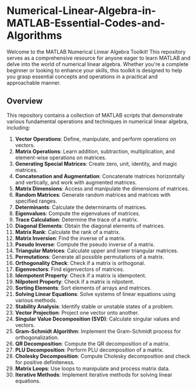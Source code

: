 # Numerical-Linear-Algebra-in-MATLAB-Essential-Codes-and-Algorithms
Welcome to the MATLAB Numerical Linear Algebra Toolkit! This repository serves as a comprehensive resource for anyone eager to learn MATLAB and delve into the world of numerical linear algebra. Whether you're a complete beginner or looking to enhance your skills, this toolkit is designed to help you grasp essential concepts and operations in a practical and approachable manner.

## Overview
This repository contains a collection of MATLAB scripts that demonstrate various fundamental operations and techniques in numerical linear algebra, including:

1. **Vector Operations**: Define, manipulate, and perform operations on vectors.
2. **Matrix Operations**: Learn addition, subtraction, multiplication, and element-wise operations on matrices.
3. **Generating Special Matrices**: Create zero, unit, identity, and magic matrices.
4. **Concatenation and Augmentation**: Concatenate matrices horizontally and vertically, and work with augmented matrices.
5. **Matrix Dimensions**: Access and manipulate the dimensions of matrices.
6. **Random Matrices**: Generate random matrices and matrices with specified ranges.
7. **Determinants**: Calculate the determinants of matrices.
8. **Eigenvalues**: Compute the eigenvalues of matrices.
9. **Trace Calculation**: Determine the trace of a matrix.
10. **Diagonal Elements**: Obtain the diagonal elements of matrices.
11. **Matrix Rank**: Calculate the rank of a matrix.
12. **Matrix Inversion**: Find the inverse of a matrix.
13. **Pseudo Inverse**: Compute the pseudo inverse of a matrix.
14. **Triangular Matrices**: Calculate upper and lower triangular matrices.
15. **Permutations**: Generate all possible permutations of a matrix.
16. **Orthogonality Check**: Check if a matrix is orthogonal.
17. **Eigenvectors**: Find eigenvectors of matrices.
18. **Idempotent Property**: Check if a matrix is idempotent.
19. **Nilpotent Property**: Check if a matrix is nilpotent.
20. **Sorting Elements**: Sort elements of arrays and matrices.
21. **Solving Linear Equations**: Solve systems of linear equations using various methods.
22. **Stability Analysis**: Identify stable or unstable states of a problem.
23. **Vector Projection**: Project one vector onto another.
24. **Singular Value Decomposition (SVD)**: Calculate singular values and vectors.
25. **Gram-Schmidt Algorithm**: Implement the Gram-Schmidt process for orthogonalization.
26. **QR Decomposition**: Compute the QR decomposition of a matrix.
27. **PLU Decomposition**: Perform PLU decomposition of a matrix.
28. **Cholesky Decomposition**: Compute Cholesky decomposition and check for positive definiteness.
29. **Matrix Loops**: Use loops to manipulate and process matrix data.
30. **Iterative Methods**: Implement iterative methods for solving linear equations.

